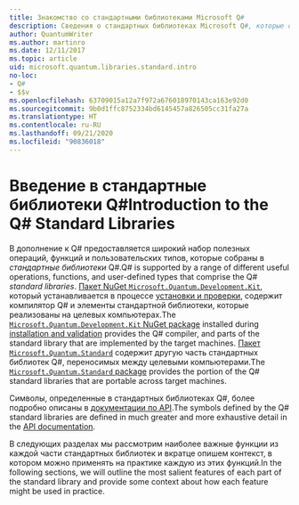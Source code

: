 ```yaml
---
title: Знакомство со стандартными библиотеками Microsoft Q#
description: Сведения о стандартных библиотеках Microsoft Q#, которые определяют операции, функции и типы данных, используемые в квантовых программах.
author: QuantumWriter
ms.author: martinro
ms.date: 12/11/2017
ms.topic: article
uid: microsoft.quantum.libraries.standard.intro
no-loc:
- Q#
- $$v
ms.openlocfilehash: 63709015a12a7f972a676018970143ca163e92d0
ms.sourcegitcommit: 9b0d1ffc8752334bd6145457a826505cc31fa27a
ms.translationtype: HT
ms.contentlocale: ru-RU
ms.lasthandoff: 09/21/2020
ms.locfileid: "90836018"
---
```

# <a name="introduction-to-the-no-locq-standard-libraries"></a><span data-ttu-id="09d6b-103">Введение в стандартные библиотеки Q#</span><span class="sxs-lookup"><span data-stu-id="09d6b-103">Introduction to the Q# Standard Libraries</span></span>

<span data-ttu-id="09d6b-104">В дополнение к Q# предоставляется широкий набор полезных операций, функций и пользовательских типов, которые собраны в *стандартные библиотеки* Q#.</span><span class="sxs-lookup"><span data-stu-id="09d6b-104">Q# is supported by a range of different useful operations, functions, and user-defined types that comprise the Q# *standard libraries*.</span></span>
<span data-ttu-id="09d6b-105">[Пакет NuGet `Microsoft.Quantum.Development.Kit`](https://www.nuget.org/packages/microsoft.quantum.development.kit), который устанавливается в процессе [установки и проверки](xref:microsoft.quantum.install), содержит компилятор Q# и элементы стандартной библиотеки, которые реализованы на целевых компьютерах.</span><span class="sxs-lookup"><span data-stu-id="09d6b-105">The [`Microsoft.Quantum.Development.Kit` NuGet package](https://www.nuget.org/packages/microsoft.quantum.development.kit) installed during [installation and validation](xref:microsoft.quantum.install) provides the Q# compiler, and parts of the standard library that are implemented by the target machines.</span></span>
<span data-ttu-id="09d6b-106">[Пакет `Microsoft.Quantum.Standard`](https://www.nuget.org/packages/microsoft.quantum.standard) содержит другую часть стандартных библиотек Q#, переносимых между целевыми компьютерами.</span><span class="sxs-lookup"><span data-stu-id="09d6b-106">The [`Microsoft.Quantum.Standard` package](https://www.nuget.org/packages/microsoft.quantum.standard) provides the portion of the Q# standard libraries that are portable across target machines.</span></span>

<span data-ttu-id="09d6b-107">Символы, определенные в стандартных библиотеках Q#, более подробно описаны в [документации по API](xref:microsoft.quantum.apiref-intro).</span><span class="sxs-lookup"><span data-stu-id="09d6b-107">The symbols defined by the Q# standard libraries are defined in much greater and more exhaustive detail in the [API documentation](xref:microsoft.quantum.apiref-intro).</span></span>

<span data-ttu-id="09d6b-108">В следующих разделах мы рассмотрим наиболее важные функции из каждой части стандартных библиотек и вкратце опишем контекст, в котором можно применять на практике каждую из этих функций.</span><span class="sxs-lookup"><span data-stu-id="09d6b-108">In the following sections, we will outline the most salient features of each part of the standard library and provide some context about how each feature might be used in practice.</span></span>
